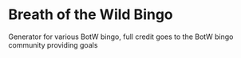 # Breath of the Wild Bingo

Generator for various BotW bingo, full credit goes to the BotW bingo community providing goals
